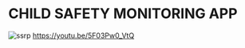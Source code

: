 # CHILD SAFETY MONITORING APP


![ssrp](https://github.com/mumukshjain/Smart-Bicycle-Safety-Monitoring-System-Advisor/assets/117573063/51478f5f-4af2-47b8-a13d-6bb7ee95f0d6)
https://youtu.be/5F03Pw0_VtQ
